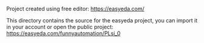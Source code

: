 Project created using free editor: 
  https://easyeda.com/

This directory contains the source for the easyeda project, you can import it in your account or open the public project: 
  https://easyeda.com/funnyautomation/PLsi_0

